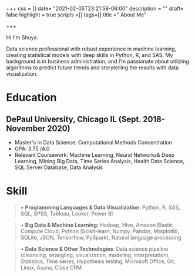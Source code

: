 +++
css = []
date= "2021-02-05T23:21:58-06:00"
description = ""
draft= false
highlight = true
scripts =[]
tags=[]
title =" About Me"

+++

Hi I'm Shuya.

Data science professional with robust experience in machine learning, creating statistical models with deep skills
in Python, R, and SAS. My background is in business administration, and I’m passionate about utilizing algorithms to
predict future trends and storytelling the results with data visualization.



# **Education**
## DePaul University, Chicago IL    (Sept. 2018- November 2020)
- Master's in Data Science: Computational Methods Concentration   
- GPA: 3.75 /4.0      
- Relevant Coursework: Machine Learning, Neural Networks& Deep Learning, Mining Big Data, Time Series Analysis,
 Health Data Science, SQL Server Database, Data Analysis




# **Skill**

>• **Programming Languages & Data Visualization**: Python, R, SAS, SQL, SPSS, Tableau, Looker, Power BI

>• **Big Data & Machine Learning:** Hadoop, Hive, Amazon Elastic Compute Cloud, Python (Scikit-learn, Numpy, Pandas,
Matplotlib, SQLite, JSON, Tensorflow, PySpark), Natural language processing

>• **Data Science & Other Technologies**: Data science pipeline (cleansing, wrangling, visualization, modeling,
interpretation), Statistics, Time series, Hypothesis testing, Microsoft Office, Git, Linux, Asana, Close CRM


